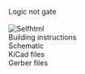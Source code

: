 Logic not gate 
<br>
<br>
<img src="https://assets.bigcartel.com/product_images/375085000/IMG_0596.jpeg?auto=format&fit=max&w=200)" alt="Selfhtml">
<br>
Building instructions <br>
Schematic  <br>
KiCad files  <br>
Gerber files  <br>
